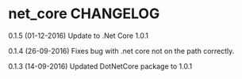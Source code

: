 net_core CHANGELOG
========================
0.1.5 (01-12-2016)
Update to .Net Core 1.0.1

0.1.4 (26-09-2016)
Fixes bug with .net core not on the path correctly. 

0.1.3 (14-09-2016)
Updated DotNetCore package to 1.0.1
